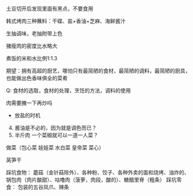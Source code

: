 土豆切开后发现里面有黑点，不要食用

韩式烤肉三种蘸料：干碟、盐+香油+芝麻、海鲜酱汁

生抽调味，老抽附带上色

猪瘦肉的密度比水略大

煮饭的米和水比例1:1.3


期望：拥有高超的厨艺，哪怕只有最简陋的食材，最简陋的调料，最简陋的厨具，也能做出色香味俱全的菜肴


Q:
食材的选取，食材的处理，烹饪的方法，调料的使用



肉需要腌一下再炒吗

- 放盐的时机
4. 酱油是不必的，因为就是调色而已？
5. 半斤肉 一个菜椒就可以一道一人菜？

做菜（包心菜 娃娃菜 水白菜 皇帝菜 菜心）

莴笋干

踩坑食物：
蘑菇（金针菇除外）、各种粉、饺子、各种外卖的面和烧烤、油炸的、锅包肉（肉片酸甜）、咕噜肉（菠萝，肉段，酸的）、糖醋里脊（粗条）
踩坑零食：
包装的五谷凤爪、辣条
